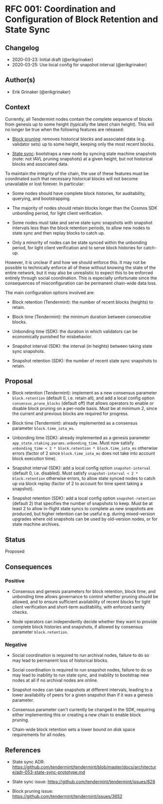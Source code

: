 # RFC 001: Coordination and Configuration of Block Retention and State Sync

## Changelog

- 2020-03-23: Initial draft (@erikgrinaker)
- 2020-03-25: Use local config for snapshot interval (@erikgrinaker)

## Author(s)

- Erik Grinaker (@erikgrinaker)

## Context

Currently, all Tendermint nodes contain the complete sequence of blocks from genesis up to some height (typically the latest chain height). This will no longer be true when the following features are released:

* [Block pruning](https://github.com/tendermint/tendermint/issues/3652): removes historical blocks and associated data (e.g. validator sets) up to some height, keeping only the most recent blocks.

* [State sync](https://github.com/tendermint/tendermint/issues/828): bootstraps a new node by syncing state machine snapshots (note: not IAVL pruning snapshots) at a given height, but not historical blocks and associated data.

To maintain the integrity of the chain, the use of these features must be coordinated such that necessary historical blocks will not become unavailable or lost forever. In particular:

* Some nodes should have complete block histories, for auditability, querying, and bootstrapping.

* The majority of nodes should retain blocks longer than the Cosmos SDK unbonding period, for light client verification.

* Some nodes must take and serve state sync snapshots with snapshot intervals less than the block retention periods, to allow new nodes to state sync and then replay blocks to catch up.

* Only a minority of nodes can be state synced within the unbonding period, for light client verification and to serve block histories for catch-up.

However, it is unclear if and how we should enforce this. It may not be possible to technically enforce all of these without knowing the state of the entire network, but it may also be unrealistic to expect this to be enforced entirely through social coordination. This is especially unfortunate since the consequences of misconfiguration can be permanent chain-wide data loss.

The main configuration options involved are:

* Block retention (Tendermint): the number of recent blocks (heights) to retain.

* Block time (Tendermint): the minimum duration between consecutive blocks.

* Unbonding time (SDK): the duration in which validators can be economically punished for misbehavior.

* Snapshot interval (SDK): the interval (in heights) between taking state sync snapshots.

* Snapshot retention (SDK): the number of recent state sync snapshots to retain.

## Proposal

* Block retention (Tendermint): implement as a new consensus parameter `block.retention` (default 0, i.e. retain all), and add a local config option `consensus.prune_blocks` (default off) that allows operators to enable or disable block pruning on a per-node basis. Must be at minimum 2, since the current and previous blocks are required for progress.

* Block time (Tendermint): already implemented as a consensus parameter `block.time_iota_ms`.

* Unbonding time (SDK): already implemented as a genesis parameter `app_state.staking.params.unbonding_time`. Must now satisfy `unbonding_time < 2 * block.retention * block.time_iota_ms` otherwise errors (factor of 2 since `block.time_iota_ms` does not take into account block execution time).

* Snapshot interval (SDK): add a local config option `snapshot-interval` (default 0, i.e. disabled). Must satisfy `snapshot-interval < 2 * block.retention` otherwise errors, to allow state synced nodes to catch up via block replay (factor of 2 to account for time spent taking a snapshot).

* Snapshot retention (SDK): add a local config option `snapshot-retention` (default 2) that specifies the number of snapshots to keep. Must be at least 2 to allow in-flight state syncs to complete as new snapshots are produced, but higher retention can be useful e.g. during mixed-version upgrades where old snapshots can be used by old-version nodes, or for state machine archives.

## Status

Proposed

## Consequences

### Positive

* Consensus and genesis parameters for block retention, block time, and unbonding time allows governance to control whether pruning should be allowed, and to ensure sufficient availability of recent blocks for light client verification and short-term auditability, with enforced sanity checks.

* Node operators can independently decide whether they want to provide complete block histories and snapshots, if allowed by consensus parameter `block.retention`.

### Negative

* Social coordination is required to run archival nodes, failure to do so may lead to permanent loss of historical blocks.

* Social coordination is required to run snapshot nodes, failure to do so may lead to inability to run state sync, and inability to bootstrap new nodes at all if no archival nodes are online.

* Snapshot nodes can take snapshots at different intervals, leading to a lower availability of peers for a given snapshot than if it was a genesis parameter.

* Consensus parameter can't currently be changed in the SDK, requiring either implementing this or creating a new chain to enable block pruning.

* Chain-wide block retention sets a lower bound on disk space requirements for all nodes.

## References

- State sync ADR: https://github.com/tendermint/tendermint/blob/master/docs/architecture/adr-053-state-sync-prototype.md

- State sync issue: https://github.com/tendermint/tendermint/issues/828

- Block pruning issue: https://github.com/tendermint/tendermint/issues/3652
